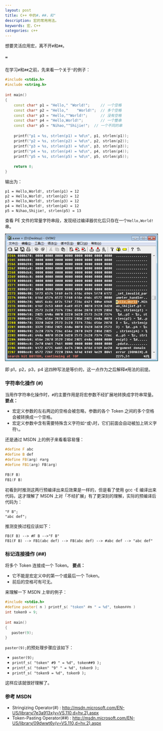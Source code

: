 ```yaml
---
layout: post
title: C++ 中的#，##，和"
description: 宏的常用用法。
keywords: 宏，C++
categories: c++
---
```


想要灵活应用宏，离不开`#`和`##`。

### "
在学习`#`和`##`之前，先来看一个关于`"`的例子：

```cpp
#include <stdio.h>
#include <string.h>

int main()
{
    const char* p1 = "Hello," "World!";     // 一个空格
    const char* p2 = "Hello,"    "World!";  // 多个空格
    const char* p3 = "Hello,""World!";      // 没有空格
    const char* p4 = "Hello,World!";        // 一个整串
    const char* p5 = "Nihao,""Shijie!";  // 一个不同的串

    printf("p1 = %s, strlen(p1) = %d\n", p1, strlen(p1));
    printf("p2 = %s, strlen(p2) = %d\n", p2, strlen(p2));
    printf("p3 = %s, strlen(p3) = %d\n", p3, strlen(p3));
    printf("p4 = %s, strlen(p4) = %d\n", p4, strlen(p4));
    printf("p5 = %s, strlen(p5) = %d\n", p5, strlen(p5));

    return 0;
}
```

输出为：

```
p1 = Hello,World!, strlen(p1) = 12
p2 = Hello,World!, strlen(p2) = 12
p3 = Hello,World!, strlen(p3) = 12
p4 = Hello,World!, strlen(p4) = 12
p5 = Nihao,Shijie!, strlen(p5) = 13
```

查看 PE 文件的常量字符串段，发现经过编译器优化后只存在一个`Hello,World!`串。

![img](/images/posts/cplusplus/staticstring_helloworld.png)

即 p1，p2，p3，p4 这四种写法是等价的，这一点作为之后解释`#`用法的前提。

### 字符串化操作 (#)
当用作字符串化操作时，`#`的主要作用是将宏参数不经扩展地转换成字符串常量。
**要点：**

-  宏定义参数的左右两边的空格会被忽略，参数的各个 Token 之间的多个空格会被转换成一个空格。
-  宏定义参数中含有需要特殊含义字符如`"`或`\`时，它们前面会自动被加上转义字符`\`。

还是通过 MSDN 上的例子来看看容易懂：

```cpp
#define F abc
#define B def
#define FB(arg) #arg
#define FB1(arg) FB(arg)

FB(F B)
FB1(F B)
```

初看到时推测这两行预编译出来后效果是一样的，但是看了使用 gcc -E 编译出来代码，这才理解了 MSDN 上对「不经扩展」有了更深刻的理解，实际的预编译后代码为：

```
"F B";
"abc def";
```

推测变换过程应该如下：

```
FB(F B) --> #F B -->"F B"
FB1(F B) --> FB1(abc def) --> FB(abc def) --> #abc def --> "abc def"
```

### 标记连接操作 (##)
将多个 Token 连接成一个 Token。
**要点：**

-  它不能是宏定义中的第一个或最后一个 Token。
-  前后的空格可有可无。

来理解一下 MSDN 上举的例子：

```cpp
#include <stdio.h>
#define paster( n ) printf_s( "token" #n " = %d", token##n )
int token9 = 9;

int main()
{
   paster(9);
}
```

`paster(9);`的预处理步骤应该如下：

-  `paster(9);`
-  `printf_s( "token" #9 " = %d", token##9 );`
-  `printf_s( "token" "9" " = %d", token9 );`
-  `printf_s( "token9 = %d", token9 );`

这样应该就很好理解了。

### 参考 MSDN

-  Stringizing Operator(#) : <http://msdn.microsoft.com/EN-US/library/7e3a913x(v=VS.110,d=hv.2).aspx>
-  Token-Pasting Operator(##) : <http://msdn.microsoft.com/EN-US/library/09dwwt6y(v=VS.110,d=hv.2).aspx>
